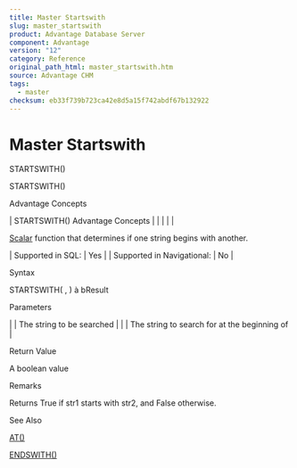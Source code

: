 ```yaml
---
title: Master Startswith
slug: master_startswith
product: Advantage Database Server
component: Advantage
version: "12"
category: Reference
original_path_html: master_startswith.htm
source: Advantage CHM
tags:
  - master
checksum: eb33f739b723ca42e8d5a15f742abdf67b132922
---
```


# Master Startswith

STARTSWITH()

STARTSWITH()

Advantage Concepts

| STARTSWITH()  Advantage Concepts |  |  |  |  |

[Scalar](master_supported_scalar_functions.md) function that determines if one string begins with another.

| Supported in SQL: | Yes |
| Supported in Navigational: | No |

Syntax

STARTSWITH( <cStr1>, <cStr2> ) à bResult

Parameters

| <cStr1> | The string to be searched |
| <cStr2> | The string to search for at the beginning of <cStr1> |

Return Value

A boolean value

Remarks

Returns True if str1 starts with str2, and False otherwise.

See Also

[AT()](master_at.md)

[ENDSWITH()](master_endswith.md)
